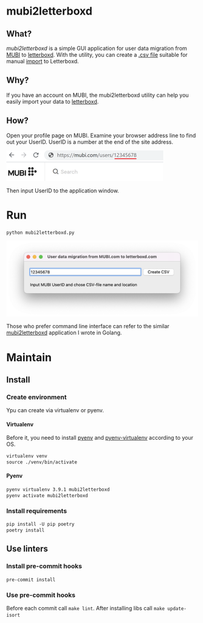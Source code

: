 # mubi2letterboxd

## What?
_mubi2letterboxd_ is a simple GUI application for user data migration from [MUBI](https://mubi.com) to [letterboxd](https://letterboxd.com). With the utility, you can create a [.csv file](https://letterboxd.com/about/importing-data/) suitable for manual [import](https://letterboxd.com/import/) to Letterboxd.

## Why?
If you have an account on MUBI, the mubi2letterboxd utility can help you easily import your data to [letterboxd](https://letterboxd.com). 

## How?
Open your profile page on MUBI. Examine your browser address line to find out your UserID. UserID is a number at the end of the site address.

![How to find UserID](docs/images/userid_url.png "How to find UserID")

Then input UserID to the application window.

# Run
`python mubi2letterboxd.py`

![Program Window](docs/images/window.png "Program Window")

Those who prefer command line interface can refer to the similar [mubi2letterboxd](https://github.com/hextriclosan/mubi2letterboxd) application I wrote in Golang.

# Maintain

## Install

### Create environment
Ypu can create via virtualenv or pyenv. 

#### Virtualenv
Before it, you need to install [pyenv](https://github.com/pyenv/pyenv) and [pyenv-virtualenv](https://github.com/pyenv/pyenv-virtualenv) according to your OS.
```shell
virtualenv venv
source ./venv/bin/activate
```

#### Pyenv
```shell
pyenv virtualenv 3.9.1 mubi2letterboxd
pyenv activate mubi2letterboxd
```

### Install requirements
```shell
pip install -U pip poetry
poetry install
```

## Use linters

### Install pre-commit hooks
```shell
pre-commit install
```

### Use pre-commit hooks
Before each commit call `make lint`. After installing libs call `make update-isort` 